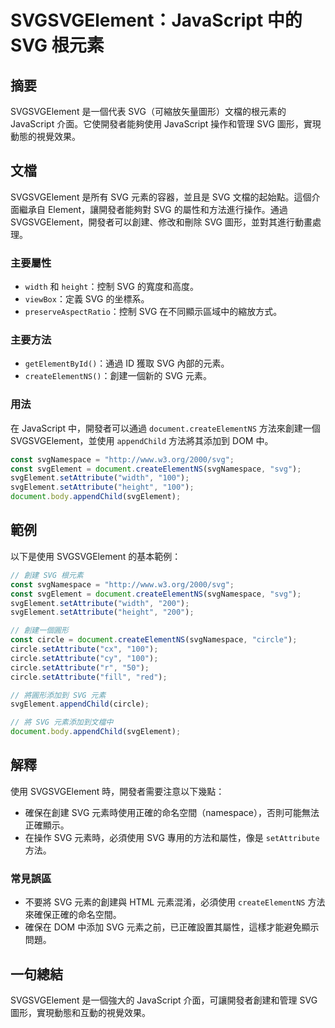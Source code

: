 <!--
Meta Description: # SVGSVGElement：JavaScript 中的 SVG 根元素 ## 摘要 SVGSVGElement 是一個代表 SVG（可縮放矢量圖形）文檔的根元素的 JavaScript 介面。它使開發者能夠使用 JavaScript 操作和管理 SVG 圖形，實現動態的視覺效果。 ## 文檔 S...
Meta Keywords: svg, svgelement, setattribute, svgsvgelement, javascript
-->

# SVGSVGElement：JavaScript 中的 SVG 根元素

## 摘要
SVGSVGElement 是一個代表 SVG（可縮放矢量圖形）文檔的根元素的 JavaScript 介面。它使開發者能夠使用 JavaScript 操作和管理 SVG 圖形，實現動態的視覺效果。

## 文檔
SVGSVGElement 是所有 SVG 元素的容器，並且是 SVG 文檔的起始點。這個介面繼承自 Element，讓開發者能夠對 SVG 的屬性和方法進行操作。通過 SVGSVGElement，開發者可以創建、修改和刪除 SVG 圖形，並對其進行動畫處理。

### 主要屬性
- `width` 和 `height`：控制 SVG 的寬度和高度。
- `viewBox`：定義 SVG 的坐標系。
- `preserveAspectRatio`：控制 SVG 在不同顯示區域中的縮放方式。

### 主要方法
- `getElementById()`：通過 ID 獲取 SVG 內部的元素。
- `createElementNS()`：創建一個新的 SVG 元素。

### 用法
在 JavaScript 中，開發者可以通過 `document.createElementNS` 方法來創建一個 SVGSVGElement，並使用 `appendChild` 方法將其添加到 DOM 中。

```javascript
const svgNamespace = "http://www.w3.org/2000/svg";
const svgElement = document.createElementNS(svgNamespace, "svg");
svgElement.setAttribute("width", "100");
svgElement.setAttribute("height", "100");
document.body.appendChild(svgElement);
```

## 範例
以下是使用 SVGSVGElement 的基本範例：

```javascript
// 創建 SVG 根元素
const svgNamespace = "http://www.w3.org/2000/svg";
const svgElement = document.createElementNS(svgNamespace, "svg");
svgElement.setAttribute("width", "200");
svgElement.setAttribute("height", "200");

// 創建一個圓形
const circle = document.createElementNS(svgNamespace, "circle");
circle.setAttribute("cx", "100");
circle.setAttribute("cy", "100");
circle.setAttribute("r", "50");
circle.setAttribute("fill", "red");

// 將圓形添加到 SVG 元素
svgElement.appendChild(circle);

// 將 SVG 元素添加到文檔中
document.body.appendChild(svgElement);
```

## 解釋
使用 SVGSVGElement 時，開發者需要注意以下幾點：
- 確保在創建 SVG 元素時使用正確的命名空間（namespace），否則可能無法正確顯示。
- 在操作 SVG 元素時，必須使用 SVG 專用的方法和屬性，像是 `setAttribute` 方法。

### 常見誤區
- 不要將 SVG 元素的創建與 HTML 元素混淆，必須使用 `createElementNS` 方法來確保正確的命名空間。
- 確保在 DOM 中添加 SVG 元素之前，已正確設置其屬性，這樣才能避免顯示問題。

## 一句總結
SVGSVGElement 是一個強大的 JavaScript 介面，可讓開發者創建和管理 SVG 圖形，實現動態和互動的視覺效果。